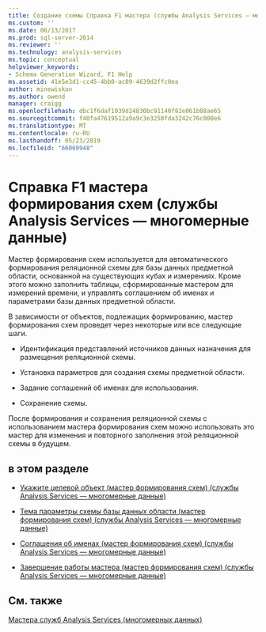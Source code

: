 ```yaml
---
title: Создание схемы Справка F1 мастера (службы Analysis Services — многомерные данные) | Документация Майкрософт
ms.custom: ''
ms.date: 06/13/2017
ms.prod: sql-server-2014
ms.reviewer: ''
ms.technology: analysis-services
ms.topic: conceptual
helpviewer_keywords:
- Schema Generation Wizard, F1 Help
ms.assetid: 41e5e3d1-cc45-4bb0-ac09-4639d2ffc0ea
author: minewiskan
ms.author: owend
manager: craigg
ms.openlocfilehash: dbc1f6daf1039d24830bc91140f82e061b88ae65
ms.sourcegitcommit: f40fa47619512a9a9c3e3258fda3242c76c008e6
ms.translationtype: MT
ms.contentlocale: ru-RU
ms.lasthandoff: 05/23/2019
ms.locfileid: "66069948"
---
```

# <a name="schema-generation-wizard-f1-help-analysis-services---multidimensional-data"></a>Справка F1 мастера формирования схем (службы Analysis Services — многомерные данные)
  Мастер формирования схем используется для автоматического формирования реляционной схемы для базы данных предметной области, основанной на существующих кубах и измерениях. Кроме этого можно заполнить таблицы, сформированные мастером для измерений времени, и управлять соглашением об именах и параметрами базы данных предметной области.  
  
 В зависимости от объектов, подлежащих формированию, мастер формирования схем проведет через некоторые или все следующие шаги.  
  
-   Идентификация представлений источников данных назначения для размещения реляционной схемы.  
  
-   Установка параметров для создания схемы предметной области.  
  
-   Задание соглашений об именах для использования.  
  
-   Сохранение схемы.  
  
 После формирования и сохранения реляционной схемы с использованием мастера формирования схем можно использовать это мастер для изменения и повторного заполнения этой реляционной схемы в будущем.  
  
## <a name="in-this-section"></a>в этом разделе  
  
-   [Укажите целевой объект &#40;мастер формирования схем&#41; &#40;службы Analysis Services — многомерные данные&#41;](specify-target-schema-generation-wizard-analysis-services-multidimensional-data.md)  
  
-   [Тема параметры схемы базы данных области &#40;мастер формирования схем&#41; &#40;службы Analysis Services — многомерные данные&#41;](subject-area-database-schema-options-analysis-services-multidimensional-data.md)  
  
-   [Соглашения об именах &#40;мастер формирования схем&#41; &#40;службы Analysis Services — многомерные данные&#41;](specify-naming-conventions-schema-generation-analysis-services-multidimensional-data.md)  
  
-   [Завершение работы мастера &#40;мастер формирования схем&#41; &#40;службы Analysis Services — многомерные данные&#41;](complete-schema-generation-wizard-analysis-services-multidimensional-data.md)  
  
## <a name="see-also"></a>См. также  
 [Мастера служб Analysis Services &#40;многомерных данных&#41;](analysis-services-wizards-multidimensional-data.md)  
  
  
